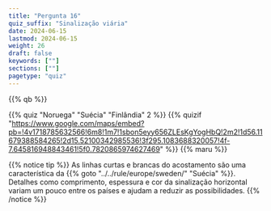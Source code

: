 ```yaml
---
title: "Pergunta 16"
quiz_suffix: "Sinalização viária"
date: 2024-06-15
lastmod: 2024-06-15
weight: 26
draft: false
keywords: [""]
sections: [""]
pagetype: "quiz"
---
```


{{% qb %}}

{{% quiz "Noruega" "Suécia" "Finlândia" 2 %}}
{{% quizif "https://www.google.com/maps/embed?pb=!4v1718785632566!6m8!1m7!1sbon5eyy656ZLEsKgYogHbQ!2m2!1d56.11679388584265!2d15.52100342985536!3f295.1083688320057!4f-7.645816948843461!5f0.7820865974627469" %}}
{{% maru %}}

<div class="googlemap-if ansarea transparent-area">
{{% notice tip %}}
As linhas curtas e brancas do acostamento são uma característica da {{% goto "../../rule/europe/sweden/" "Suécia" %}}.
Detalhes como comprimento, espessura e cor da sinalização horizontal variam um pouco entre os países e ajudam a reduzir as possibilidades.
{{% /notice %}}
</div>
